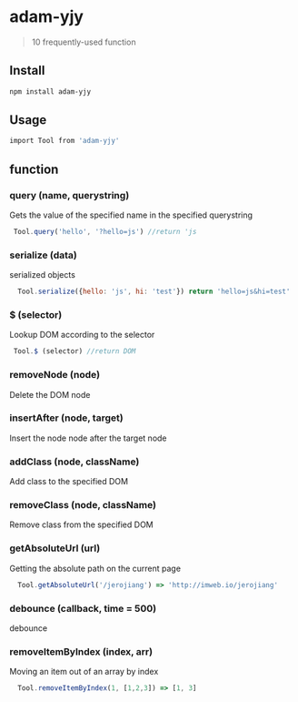 # adam-yjy
>10 frequently-used function
## Install
```sh
npm install adam-yjy
```
## Usage
```sh
import Tool from 'adam-yjy'
```
## function
### query (name, querystring) 
Gets the value of the specified name in the specified querystring
```js
 Tool.query('hello', '?hello=js') //return 'js
```
### serialize (data) 
serialized objects
```js
  Tool.serialize({hello: 'js', hi: 'test'}) return 'hello=js&hi=test'
```
### $ (selector)
Lookup DOM according to the selector
```js
 Tool.$ (selector) //return DOM
```
### removeNode (node)
Delete the DOM node
### insertAfter (node, target)
Insert the node node after the target node
### addClass (node, className) 
Add class to the specified DOM
### removeClass (node, className)
Remove class from the specified DOM
### getAbsoluteUrl (url)
Getting the absolute path on the current page
```js
  Tool.getAbsoluteUrl('/jerojiang') => 'http://imweb.io/jerojiang'
```
### debounce (callback, time = 500)
debounce
### removeItemByIndex (index, arr)
Moving an item out of an array by index
```js
  Tool.removeItemByIndex(1, [1,2,3]) => [1, 3]
```

